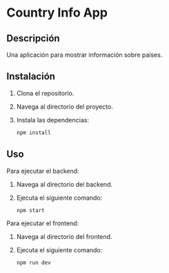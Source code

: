 # Country Info App

## Descripción

Una aplicación para mostrar información sobre países.

## Instalación

1. Clona el repositorio.
2. Navega al directorio del proyecto.
3. Instala las dependencias:

   ```bash
   npm install
   ```

## Uso

Para ejecutar el backend:

1. Navega al directorio del backend.

2. Ejecuta el siguiente comando:

   ```bash
   npm start
   ```

Para ejecutar el frontend:

1. Navega al directorio del frontend.

2. Ejecuta el siguiente comando:

   ```bash
   npm run dev
   ```

```

```
